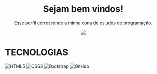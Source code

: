 <h1 align="center">
  Sejam bem vindos!
</h1>
<p align="center">
  Esse perfil corresponde a minha cona de estudos de programação.
</p>

<p align="center">
  <a href="https://github.com/HDL130171">
	<img src="https://readme-typing-svg.herokuapp.com?lines=Me+chamo+Hermani+Dias;Sou+aluno+do+curso+de+Fullstack+na+IWtraining!&center=true&width=780&height=45">
  </a>
</p>

<h1>
	TECNOLOGIAS
</h1>

![HTML5](https://img.shields.io/badge/HTML5-000?style=for-the-badge&logo=html5)
![CSS3](https://img.shields.io/badge/CSS3-000?style=for-the-badge&logo=css3&logoColor=02A9FF)
![Bootstrap](https://img.shields.io/badge/Bootstrap-000?style=for-the-badge&logo=bootstrap)
![GitHub](https://img.shields.io/badge/-GitHub-000?style=for-the-badge&logo=github)
